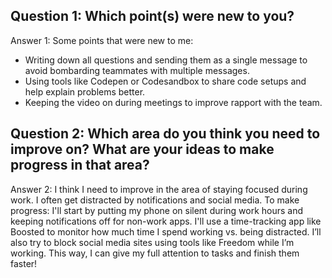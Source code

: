 ## Question 1: Which point(s) were new to you?
Answer 1: Some points that were new to me:
* Writing down all questions and sending them as a single message to avoid bombarding teammates with multiple messages.
* Using tools like Codepen or Codesandbox to share code setups and help explain problems better.
* Keeping the video on during meetings to improve rapport with the team.

## Question 2: Which area do you think you need to improve on? What are your ideas to make progress in that area?
Answer 2: I think I need to improve in the area of staying focused during work. I often get distracted by notifications and social media. To make progress:
I'll start by putting my phone on silent during work hours and keeping notifications off for non-work apps.
I'll use a time-tracking app like Boosted to monitor how much time I spend working vs. being distracted.
I’ll also try to block social media sites using tools like Freedom while I’m working.
This way, I can give my full attention to tasks and finish them faster!
